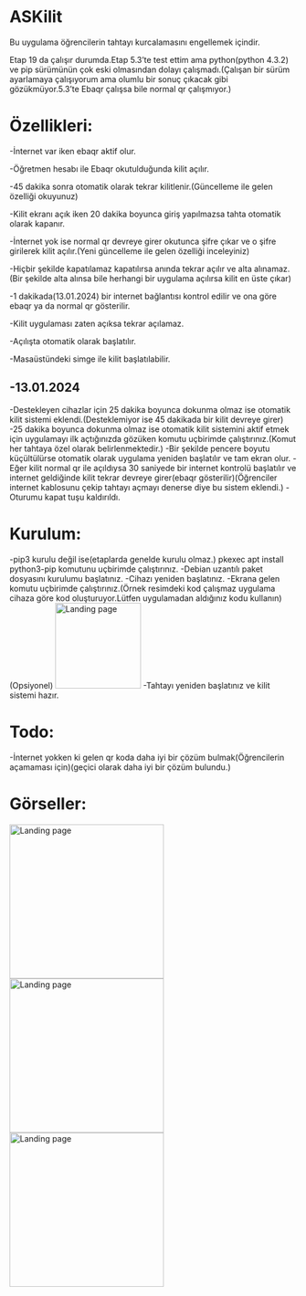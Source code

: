 # ASKilit
Bu uygulama öğrencilerin tahtayı kurcalamasını engellemek içindir.

Etap 19 da çalışır durumda.Etap 5.3’te test ettim ama python(python 4.3.2) ve pip sürümünün çok eski olmasından dolayı çalışmadı.(Çalışan bir sürüm ayarlamaya çalışıyorum ama olumlu bir sonuç çıkacak gibi gözükmüyor.5.3’te Ebaqr çalışsa bile normal qr çalışmıyor.)

# Özellikleri:
-İnternet var iken ebaqr aktif olur.

-Öğretmen hesabı ile Ebaqr okutulduğunda kilit açılır.

-45 dakika sonra otomatik olarak tekrar kilitlenir.(Güncelleme ile gelen özelliği okuyunuz)

-Kilit ekranı açık iken 20 dakika boyunca giriş yapılmazsa tahta otomatik olarak kapanır.

-İnternet yok ise normal qr devreye girer okutunca şifre çıkar ve o şifre girilerek kilit açılır.(Yeni güncelleme ile gelen özelliği inceleyiniz)

-Hiçbir şekilde kapatılamaz kapatılırsa anında tekrar açılır ve alta alınamaz.(Bir şekilde alta alınsa bile herhangi bir uygulama açılırsa kilit en üste çıkar)

-1 dakikada(13.01.2024) bir internet bağlantısı kontrol edilir ve ona göre ebaqr ya da normal qr gösterilir.

-Kilit uygulaması zaten açıksa tekrar açılamaz.

-Açılışta otomatik olarak başlatılır.

-Masaüstündeki simge ile kilit başlatılabilir.

-13.01.2024
-
-Destekleyen cihazlar için 25 dakika boyunca dokunma olmaz ise otomatik kilit sistemi eklendi.(Desteklemiyor ise 45 dakikada bir kilit devreye girer)
-25 dakika boyunca dokunma olmaz ise otomatik kilit sistemini aktif etmek için uygulamayı ilk açtığınızda gözüken komutu uçbirimde çalıştırınız.(Komut her tahtaya özel olarak belirlenmektedir.)
-Bir şekilde pencere boyutu küçültülürse otomatik olarak uygulama yeniden başlatılır ve tam ekran olur.
-Eğer kilit normal qr ile açıldıysa 30 saniyede bir internet kontrolü başlatılır ve internet geldiğinde kilit tekrar devreye girer(ebaqr gösterilir)(Öğrenciler internet kablosunu çekip tahtayı açmayı denerse diye bu sistem eklendi.)
-Oturumu kapat tuşu kaldırıldı.

# Kurulum:
-pip3 kurulu değil ise(etaplarda genelde kurulu olmaz.) pkexec apt install python3-pip komutunu uçbirimde çalıştırınız.
-Debian uzantılı paket dosyasını kurulumu başlatınız.
-Cihazı yeniden başlatınız.
-Ekrana gelen komutu uçbirimde çalıştırınız.(Örnek resimdeki kod çalışmaz uygulama cihaza göre kod oluşturuyor.Lütfen uygulamadan aldığınız kodu kullanın)(Opsiyonel)
<img src="https://i.hizliresim.com/75c3nmm.png" alt="Landing page" height="150px">
-Tahtayı yeniden başlatınız ve kilit sistemi hazır.

# Todo:

-İnternet yokken ki gelen qr koda daha iyi bir çözüm bulmak(Öğrencilerin açamaması için)(geçici olarak daha iyi bir çözüm bulundu.)

# Görseller:

<img src="https://i.hizliresim.com/c9os21v.png" alt="Landing page" height="270px">
<img src="https://i.hizliresim.com/1m8qwj8.png" alt="Landing page" height="270px">
<img src="https://i.hizliresim.com/dy1n9eu.png" alt="Landing page" height="270px">

